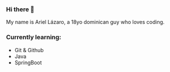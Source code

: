 ### Hi there 👋

My name is Ariel Lázaro, a 18yo dominican guy who loves coding.

### Currently learning:
- Git & Github
- Java
- SpringBoot
<!--
**Lazarito444/Lazarito444** is a ✨ _special_ ✨ repository because its `README.md` (this file) appears on your GitHub profile.

Here are some ideas to get you started:

- 🔭 I’m currently working on ...
- 🌱 I’m currently learning ...
- 👯 I’m looking to collaborate on ...
- 🤔 I’m looking for help with ...
- 💬 Ask me about ...
- 📫 How to reach me: ...
- 😄 Pronouns: ...
- ⚡ Fun fact: ...
-->
